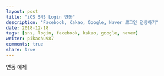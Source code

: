 ```yaml
---
layout: post
title: "iOS SNS Login 연동"
description: "Facebook, Kakao, Google, Naver 로그인 연동하기"
date: 2018-12-18
tags: [sns, login, facebook, kakao, google, naver]
writer: pikachu987
comments: true
share: true
---
```


연동 예제
